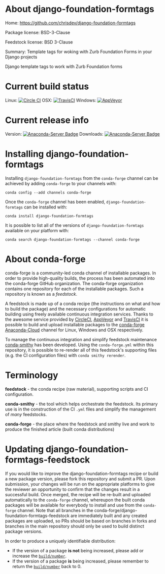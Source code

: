 About django-foundation-formtags
================================

Home: https://github.com/chrisdev/django-foundation-formtags

Package license: BSD-3-Clause

Feedstock license: BSD 3-Clause

Summary: Template tags for woking with Zurb Foundation Forms in your Django projects 

Django template tags to work with Zurb Foundation forms


Current build status
====================

Linux: [![Circle CI](https://circleci.com/gh/conda-forge/django-foundation-formtags-feedstock.svg?style=shield)](https://circleci.com/gh/conda-forge/django-foundation-formtags-feedstock)
OSX: [![TravisCI](https://travis-ci.org/conda-forge/django-foundation-formtags-feedstock.svg?branch=master)](https://travis-ci.org/conda-forge/django-foundation-formtags-feedstock)
Windows: [![AppVeyor](https://ci.appveyor.com/api/projects/status/github/conda-forge/django-foundation-formtags-feedstock?svg=True)](https://ci.appveyor.com/project/conda-forge/django-foundation-formtags-feedstock/branch/master)

Current release info
====================
Version: [![Anaconda-Server Badge](https://anaconda.org/conda-forge/django-foundation-formtags/badges/version.svg)](https://anaconda.org/conda-forge/django-foundation-formtags)
Downloads: [![Anaconda-Server Badge](https://anaconda.org/conda-forge/django-foundation-formtags/badges/downloads.svg)](https://anaconda.org/conda-forge/django-foundation-formtags)

Installing django-foundation-formtags
=====================================

Installing `django-foundation-formtags` from the `conda-forge` channel can be achieved by adding `conda-forge` to your channels with:

```
conda config --add channels conda-forge
```

Once the `conda-forge` channel has been enabled, `django-foundation-formtags` can be installed with:

```
conda install django-foundation-formtags
```

It is possible to list all of the versions of `django-foundation-formtags` available on your platform with:

```
conda search django-foundation-formtags --channel conda-forge
```


About conda-forge
=================

conda-forge is a community-led conda channel of installable packages.
In order to provide high-quality builds, the process has been automated into the
conda-forge GitHub organization. The conda-forge organization contains one repository
for each of the installable packages. Such a repository is known as a *feedstock*.

A feedstock is made up of a conda recipe (the instructions on what and how to build
the package) and the necessary configurations for automatic building using freely
available continuous integration services. Thanks to the awesome service provided by
[CircleCI](https://circleci.com/), [AppVeyor](http://www.appveyor.com/)
and [TravisCI](https://travis-ci.org/) it is possible to build and upload installable
packages to the [conda-forge](https://anaconda.org/conda-forge)
[Anaconda-Cloud](http://docs.anaconda.org/) channel for Linux, Windows and OSX respectively.

To manage the continuous integration and simplify feedstock maintenance
[conda-smithy](http://github.com/conda-forge/conda-smithy) has been developed.
Using the ``conda-forge.yml`` within this repository, it is possible to re-render all of
this feedstock's supporting files (e.g. the CI configuration files) with ``conda smithy rerender``.


Terminology
===========

**feedstock** - the conda recipe (raw material), supporting scripts and CI configuration.

**conda-smithy** - the tool which helps orchestrate the feedstock.
                   Its primary use is in the construction of the CI ``.yml`` files
                   and simplify the management of *many* feedstocks.

**conda-forge** - the place where the feedstock and smithy live and work to
                  produce the finished article (built conda distributions)


Updating django-foundation-formtags-feedstock
=============================================

If you would like to improve the django-foundation-formtags recipe or build a new
package version, please fork this repository and submit a PR. Upon submission,
your changes will be run on the appropriate platforms to give the reviewer an
opportunity to confirm that the changes result in a successful build. Once
merged, the recipe will be re-built and uploaded automatically to the
`conda-forge` channel, whereupon the built conda packages will be available for
everybody to install and use from the `conda-forge` channel.
Note that all branches in the conda-forge/django-foundation-formtags-feedstock are
immediately built and any created packages are uploaded, so PRs should be based
on branches in forks and branches in the main repository should only be used to
build distinct package versions.

In order to produce a uniquely identifiable distribution:
 * If the version of a package **is not** being increased, please add or increase
   the [``build/number``](http://conda.pydata.org/docs/building/meta-yaml.html#build-number-and-string).
 * If the version of a package **is** being increased, please remember to return
   the [``build/number``](http://conda.pydata.org/docs/building/meta-yaml.html#build-number-and-string)
   back to 0.
